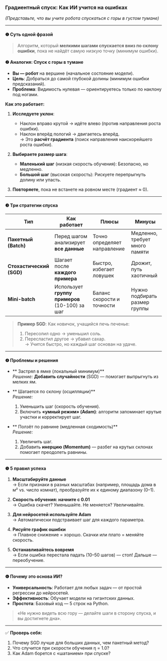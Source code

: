 ### **Градиентный спуск: Как ИИ учится на ошибках**  
*(Представьте, что вы учите робота спускаться с горы в густом тумане)*  

---

#### **❶ Суть одной фразой**  
> Алгоритм, который **мелкими шагами спускается вниз по склону ошибки**, пока не найдёт самую низкую точку (минимум ошибки).  

#### **❷ Аналогия: Спуск с горы в тумане**  
- **Вы — робот** на вершине (начальное состояние модели).  
- **Цель**: Добраться до самой глубокой долины (минимум ошибки предсказаний).  
- **Проблема**: Видимость нулевая — ориентируетесь только по наклону под ногами.  

**Как это работает:**  
1. **Исследуете уклон**:  
   - Наклон вправо крутой → идёте влево (против направления роста ошибки).  
   - Наклон вперёд пологий → двигаетесь вперёд.  
   → Это **расчёт градиента** (поиск направления наискорейшего роста ошибки).  

2. **Выбираете размер шага**:  
   - **Маленький шаг** (низкая скорость обучения): Безопасно, но медленно.  
   - **Большой шаг** (высокая скорость): Рискуете перепрыгнуть долину или упасть.  

3. **Повторяете**, пока не встанете на ровном месте (градиент ≈ 0).  

---

#### **❸ Три стратегии спуска**  
| **Тип**               | **Как работает**                                  | **Плюсы**                          | **Минусы**                      |  
|-----------------------|--------------------------------------------------|------------------------------------|---------------------------------|  
| **Пакетный (Batch)**  | Перед шагом анализирует **все данные**           | Точно определяет направление       | Медленно, требует много памяти  |  
| **Стохастический (SGD)**| Шагает после **каждого примера**                | Быстро, избегает ловушек           | Дрожит, путь хаотичный          |  
| **Mini-batch**        | Использует **группу примеров** (10-100) за шаг   | Баланс скорости и точности         | Нужно подбирать размер группы   |  

> **Пример SGD**: Как новичок, учащийся печь печенье:  
> 1. Пересолил одно → уменьшил соль.  
> 2. Пересластил другое → убавил сахар.  
> → Учится быстро, но каждый шаг основан на удаче.  

---

#### **❹ Проблемы и решения**  
- ** Застрял в ямке (локальный минимум)**  
  *Решение:* **Добавить случайности** (SGD) — помогает выпрыгнуть из мелких ям.  

- ** Шатается по склону (осцилляции)**  
  *Решение:*  
  1. Уменьшить шаг (скорость обучения).  
  2. Включить **«умный режим» (Adam)**: алгоритм запоминает крутые участки и корректирует шаг.  

- ** Ползёт по равнине (медленная сходимость)**  
  *Решение:*  
  1. Увеличить шаг.  
  2. Добавить **инерцию (Momentum)** — разбег на крутых склонах помогает преодолеть равнины.  

---

#### **❺ 5 правил успеха**  
1. **Масштабируйте данные**  
   → Если признаки в разных масштабах (например, площадь дома в м² vs. число комнат), преобразуйте их к единому диапазону (0–1).  

2. **Скорость обучения: начните с 0.01**  
   → Ошибка скачет? Уменьшайте. Не меняется? Увеличивайте.  

3. **Для нейросетей используйте Adam**  
   → Автоматически подстраивает шаг для каждого параметра.  

4. **Рисуйте график ошибки**  
   → Плавное снижение = хорошо. Скачки или плато = меняйте скорость.  

5. **Останавливайтесь вовремя**  
   → Если ошибка перестала падать (10–50 шагов) — стоп! Дальше — переобучение.  

---

#### **❻ Почему это основа ИИ?**  
- **Универсальность**: Работает для любых задач — от простой регрессии до нейросетей.  
- **Эффективность**: Обучает модели на гигантских данных.  
- **Простота**: Базовый код — 5 строк на Python.  

> «Не нужно видеть всю гору — делайте шаги в сторону спуска, и вы достигнете дна».  

---  
✅ **Проверь себя:**  
1. Почему SGD лучше для больших данных, чем пакетный метод?  
2. Что случится при скорости обучения η = 1.0?  
3. Как Adam борется с «шатанием» при спуске?
